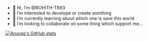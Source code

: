 - 👋 Hi, I’m @ROHITH-T893 
- 👀 I’m interested to develope or create somthing
- 🌱 I’m currently learning about which one is save this world
- 💞️ I’m looking to collaborate on some thing which support me...

  
[![Anurag's GitHub stats](https://github-readme-stats.vercel.app/api?username=ROHITH-T893&show_icons=true)](https://github.com/ROHITH-T893/github-readme-stats&show_icons=true) 

<!---
ROHITH-T893/ROHITH-T893 is a ✨ special ✨ repository because its `README.md` (this file) appears on your GitHub profile.
You can click the Preview link to take a look at your changes.
--->
